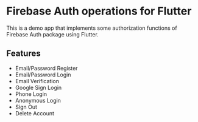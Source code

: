 # Firebase Auth operations for Flutter

This is a demo app that implements some authorization functions of Firebase Auth package using Flutter.

## Features
 * Email/Password Register
 * Email/Password Login
 * Email Verification
 * Google Sign Login
 * Phone Login
 * Anonymous Login
 * Sign Out
 * Delete Account

